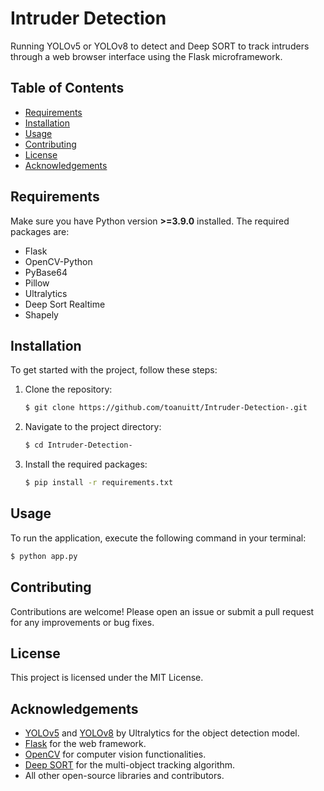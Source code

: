 # Intruder Detection

Running YOLOv5 or YOLOv8 to detect and Deep SORT to track intruders through a web browser interface using the Flask microframework.

## Table of Contents
- [Requirements](#requirements)
- [Installation](#installation)
- [Usage](#usage)
- [Contributing](#contributing)
- [License](#license)
- [Acknowledgements](#acknowledgements)

## Requirements

Make sure you have Python version **>=3.9.0** installed. The required packages are:

- Flask
- OpenCV-Python
- PyBase64
- Pillow
- Ultralytics
- Deep Sort Realtime
- Shapely

## Installation

To get started with the project, follow these steps:

1. Clone the repository:
    ```bash
    $ git clone https://github.com/toanuitt/Intruder-Detection-.git
    ```

2. Navigate to the project directory:
    ```bash
    $ cd Intruder-Detection-
    ```

3. Install the required packages:
    ```bash
    $ pip install -r requirements.txt
    ```

## Usage

To run the application, execute the following command in your terminal:
```bash
$ python app.py
```

## Contributing
Contributions are welcome! Please open an issue or submit a pull request for any improvements or bug fixes.

## License
This project is licensed under the MIT License.

## Acknowledgements
- [YOLOv5](https://github.com/ultralytics/yolov5) and [YOLOv8](https://github.com/ultralytics/ultralytics) by Ultralytics for the object detection model.
- [Flask](https://flask.palletsprojects.com/) for the web framework.
- [OpenCV](https://opencv.org/) for computer vision functionalities.
- [Deep SORT](https://github.com/nwojke/deep_sort) for the multi-object tracking algorithm.
- All other open-source libraries and contributors.
